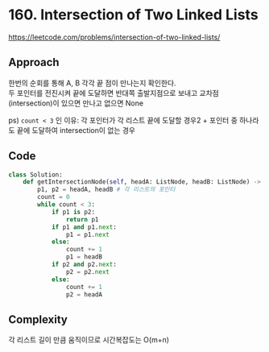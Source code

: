 # 160. Intersection of Two Linked Lists

https://leetcode.com/problems/intersection-of-two-linked-lists/

## Approach

한번의 순회를 통해 A, B 각각 끝 점이 만나는지 확인한다. <br>
두 포인터를 전진시켜 끝에 도달하면 반대쪽 출발지점으로 보내고 교차점(intersection)이 있으면 만나고 없으면 None

ps) `count < 3` 인 이유: 각 포인터가 각 리스트 끝에 도달할 경우2 + 포인터 중 하나라도 끝에 도달하여 intersection이 없는 경우

## Code

```python
class Solution:
    def getIntersectionNode(self, headA: ListNode, headB: ListNode) -> Optional[ListNode]:
        p1, p2 = headA, headB # 각 리스트의 포인터
        count = 0
        while count < 3:
            if p1 is p2:
                return p1
            if p1 and p1.next:
                p1 = p1.next
            else:
                count += 1
                p1 = headB
            if p2 and p2.next:
                p2 = p2.next
            else:
                count += 1
                p2 = headA

```

## Complexity

각 리스트 길이 만큼 움직이므로 시간복잡도는 O(m+n)
